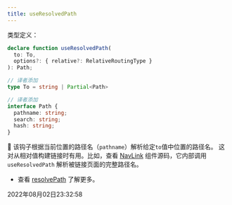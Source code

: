 ```yaml
---
title: useResolvedPath
---
```


类型定义：
```typescript
declare function useResolvedPath(
  to: To,
  options?: { relative?: RelativeRoutingType }
): Path;

// 译者添加
type To = string | Partial<Path>

// 译者添加
interface Path {
  pathname: string;
  search: string;
  hash: string;
}
```

📒 该钩子根据当前位置的路径名（`pathname`）解析给定`to`值中位置的路径名。
这对从相对值构建链接时有用。比如，查看 [NavLink](../components/NavLink) 组件源码，它内部调用 `useResolvedPath` 解析被链接页面的完整路径名。

- 查看 [resolvePath](../utilities/resolvePath) 了解更多。

2022年08月02日23:32:58
